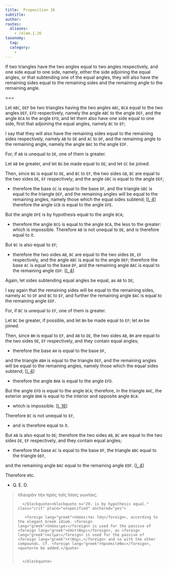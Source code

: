 ```yaml
---
title:  Proposition 26
subtitle:
author:
routes:
  aliases:
    - /elem.1.26
taxonomy:
  tag:
  category:
    -
---
```


If two triangles have the two angles equal to two angles respectively, and one side equal to one side, namely, either the side adjoining the equal angles, or that subtending one of the equal angles, they will also have the remaining sides equal to <lb n="5"/>the remaining sides and the remaining angle to the remaining angle. <pb n="302"/>

===

Let `ABC`, `DEF` be two triangles having the two angles `ABC`, `BCA` equal to the two angles `DEF`, `EFD` respectively, namely the angle `ABC` to the angle `DEF`, and the angle <lb n="10"/>`BCA` to the angle `EFD`; and let them also have one side equal to one side, first that adjoining the equal angles, namely `BC` to `EF`;

I say that they will also have the remaining sides equal to the remaining sides respectively, namely `AB` to `DE` and <lb n="15"/>`AC` to `DF`, and the remaining angle to the remaining angle, namely the angle `BAC` to the angle `EDF`.

For, if `AB` is unequal to `DE`, one of them is greater.

Let `AB` be greater, and let `BG` be made equal to `DE`; and let `GC` be joined. <lb n="20"/>

Then, since `BG` is equal to `DE`, and `BC` to `EF`, the two sides `GB`, `BC` are equal to the two sides `DE`, `EF` respectively; and the angle `GBC` is equal to the angle `DEF`;

- therefore the base `GC` is equal to the base `DF`, <lb n="25"/>and the triangle `GBC` is equal to the triangle `DEF`, and the remaining angles will be equal to the remaining angles, namely those which the equal sides subtend; [<a href="/elem.1.4">I. 4</a>] therefore the angle `GCB` is equal to the angle `DFE`.

But the angle `DFE` is by hypothesis equal to the angle `BCA`; <lb n="30"/>

- therefore the angle `BCG` is equal to the angle `BCA`, the less to the greater: which is impossible. Therefore `AB` is not unequal to `DE`, and is therefore equal to it.

But `BC` is also equal to `EF`; <lb n="35"/>

- therefore the two sides `AB`, `BC` are equal to the two sides `DE`, `EF` respectively, and the angle `ABC` is equal to the angle `DEF`; therefore the base `AC` is equal to the base `DF`, and the remaining angle `BAC` is equal to the remaining <lb n="40"/>angle `EDF`. [<a href="/elem.1.4">I. 4</a>]

<!-- <pb n="303"/> -->

Again, let sides subtending equal angles be equal, as `AB` to `DE`;

I say again that the remaining sides will be equal to the remaining sides, namely `AC` to `DF` and `BC` to `EF`, and <lb n="45"/>further the remaining angle `BAC` is equal to the remaining angle `EDF`.

For, if `BC` is unequal to `EF`, one of them is greater.

Let `BC` be greater, if possible, and let `BH` be made equal to `EF`; let `AH` be joined. <lb n="50"/>

Then, since `BH` is equal to `EF`, and `AB` to `DE`, the two sides `AB`, `BH` are equal to the two sides `DE`, `EF` respectively, and they contain equal angles;

- therefore the base `AH` is equal to the base `DF`,

and the triangle `ABH` is equal to the triangle `DEF`, <lb n="55"/>and the remaining angles will be equal to the remaining angles, namely those which the equal sides subtend; [<a href="/elem.1.4">I. 4</a>]

- therefore the angle `BHA` is equal to the angle `EFD`.

But the angle `EFD` is equal to the angle `BCA`; therefore, in the triangle `AHC`, the exterior angle `BHA` is <lb n="60"/>equal to the interior and opposite angle `BCA`:

- which is impossible. [<a href="/elem.1.16">I. 16</a>]

Therefore `BC` is not unequal to `EF`,

- and is therefore equal to it.

But `AB` is also equal to `DE`; <lb n="65"/>therefore the two sides `AB`, `BC` are equal to the two sides `DE`, `EF` respectively, and they contain equal angles;

- therefore the base `AC` is equal to the base `DF`, the triangle `ABC` equal to the triangle `DEF`,

and the remaining angle `BAC` equal to the remaining angle <lb n="70"/>`EDF`. [<a href="/elem.1.4">I. 4</a>]

Therefore etc.

- Q. E. D.

<blockquote n="2-3. the side adjoining the equal angles," class="crit" place="unspecified" anchored="yes">

<foreign lang="greek">πλευρὰν τὴν πρὸς ταῖς ἴσαις γωνίαις</foreign>.

      </blockquote><blockquote n="29. is by hypothesis equal." class="crit" place="unspecified" anchored="yes">

       <foreign lang="greek">ὑπόκειται ἴση</foreign>, according to the elegant Greek idiom. <foreign lang="greek">ὑπόκειμαι</foreign> is used for the passive of <foreign lang="greek">ὑποτίθημι</foreign>, as <foreign lang="greek">κεῖμαι</foreign> is used for the passive of <foreign lang="greek">τίθημι,</foreign> and so with the other compounds. Cf. <foreign lang="greek">προσκεῖσθαι</foreign>, <quote>to be added.</quote>


      </blockquote>
